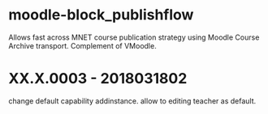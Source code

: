 moodle-block_publishflow
========================

Allows fast across MNET course publication strategy using Moodle Course Archive transport. Complement of VMoodle.

# XX.X.0003 - 2018031802

change default capability addinstance. allow to editing teacher as default.